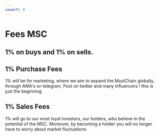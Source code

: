 ```yaml
---
coverY: 0
---
```


# Fees MSC

## 1% on buys and 1% on sells.

## 1% Purchase Fees

1% will be for marketing, where we aim to expand the MusiChain globally, through AMA's on telegram, Post on twitter and many influencers ! this is just the beginning

## 1% Sales Fees

1% will go to our most loyal investors, our holders, who believe in the potential of the MSC. Moreover, by becoming a holder you will no longer have to worry about market fluctuations
